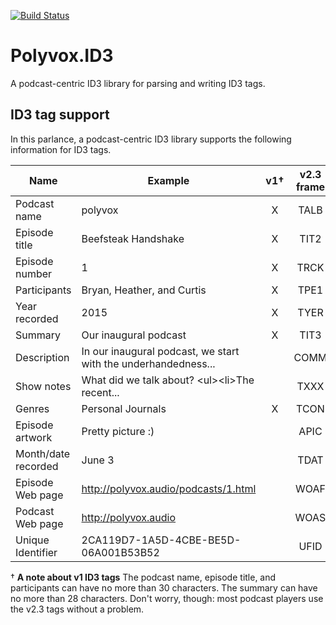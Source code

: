 [![Build Status](https://travis-ci.org/polyvox/polyvox_id3.svg?branch=develop)](https://travis-ci.org/polyvox/polyvox_id3)

# Polyvox.ID3

A podcast-centric ID3 library for parsing and writing ID3 tags.

## ID3 tag support

In this parlance, a podcast-centric ID3 library supports the following
information for ID3 tags.

| Name                | Example                                                         | v1† | v2.3 frame | Atom            |
| ------------------- | --------------------------------------------------------------- | :-: | :--------: | --------------- |
| Podcast name        | polyvox                                                         |  X  |  TALB      | `:podcast`      |
| Episode title       | Beefsteak Handshake                                             |  X  |  TIT2      | `:title`        |
| Episode number      | 1                                                               |  X  |  TRCK      | `:number`       |
| Participants        | Bryan, Heather, and Curtis                                      |  X  |  TPE1      | `:participants` |
| Year recorded       | 2015                                                            |  X  |  TYER      | `:year`         |
| Summary             | Our inaugural podcast                                           |  X  |  TIT3      | `:summary`      |
| Description         | In our inaugural podcast, we start with the underhandedness...  |     |  COMM      | `:description`  |
| Show notes          | What did we talk about? &lt;ul&gt;&lt;li&gt;The recent...       |     |  TXXX      | `:show_notes`   |
| Genres              | Personal Journals                                               |  X  |  TCON      | `:genres`       |
| Episode artwork     | Pretty picture :)                                               |     |  APIC      | `:artwork`      |
| Month/date recorded | June 3                                                          |     |  TDAT      | `:date`         |
| Episode Web page    | http://polyvox.audio/podcasts/1.html                            |     |  WOAF      | `:url`          |
| Podcast Web page    | http://polyvox.audio                                            |     |  WOAS      | `:podcast_url`  |
| Unique Identifier   | 2CA119D7-1A5D-4CBE-BE5D-06A001B53B52                            |     |  UFID      | `:uid`          |

† **A note about v1 ID3 tags** The podcast name, episode title, and participants
can have no more than 30 characters. The summary can have no more than 28
characters. Don't worry, though: most podcast players use the v2.3 tags without
a problem.

